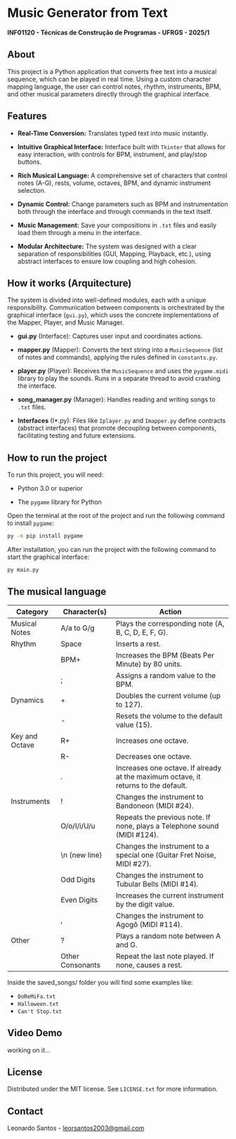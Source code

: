 # Music Generator from Text

**INF01120 - Técnicas de Construção de Programas - UFRGS - 2025/1**

## About

This project is a Python application that converts free text into a musical sequence, which can be played in real time. Using a custom character mapping language, the user can control notes, rhythm, instruments, BPM, and other musical parameters directly through the graphical interface.

## Features

* **Real-Time Conversion:** Translates typed text into music instantly.

* **Intuitive Graphical Interface:** Interface built with `Tkinter` that allows for easy interaction, with controls for BPM, instrument, and play/stop buttons.

* **Rich Musical Language:** A comprehensive set of characters that control notes (A-G), rests, volume, octaves, BPM, and dynamic instrument selection.

* **Dynamic Control:** Change parameters such as BPM and instrumentation both through the interface and through commands in the text itself.

* **Music Management:** Save your compositions in `.txt` files and easily load them through a menu in the interface.

* **Modular Architecture:** The system was designed with a clear separation of responsibilities (GUI, Mapping, Playback, etc.), using abstract interfaces to ensure low coupling and high cohesion.

## How it works (Arquitecture)

The system is divided into well-defined modules, each with a unique responsibility. Communication between components is orchestrated by the graphical interface (`gui.py`), which uses the concrete implementations of the Mapper, Player, and Music Manager.

* **gui.py** (Interface): Captures user input and coordinates actions.

* **mapper.py** (Mapper): Converts the text string into a `MusicSequence` (list of notes and commands), applying the rules defined in `constants.py`.

* **player.py** (Player): Receives the `MusicSequence` and uses the `pygame.midi` library to play the sounds. Runs in a separate thread to avoid crashing the interface.

* **song_manager.py** (Manager): Handles reading and writing songs to `.txt` files.

* **Interfaces** (I*.py): Files like `Iplayer.py` and `Imapper.py` define contracts (abstract interfaces) that promote decoupling between components, facilitating testing and future extensions.

## How to run the project

To run this project, you will need:

* Python 3.0 or superior

* The `pygame` library for Python

Open the terminal at the root of the project and run the following command to install `pygame`:

```bash
py -m pip install pygame
```
After installation, you can run the project with the following command to start the graphical interface:

```bash
py main.py
```

## The musical language

| Category | Character(s) | Action |
|-------------|-------------|-------------|
| Musical Notes | A/a to G/g  | Plays the corresponding note (A, B, C, D, E, F, G). |
| Rhythm | Space | Inserts a rest. |
|  | BPM+ | Increases the BPM (Beats Per Minute) by 80 units. |
|  | ; | Assigns a random value to the BPM. |
| Dynamics | + | Doubles the current volume (up to 127). |
|  | - | Resets the volume to the default value (15). |
| Key and Octave | R+ | Increases one octave. |
|  | R- | Decreases one octave. |
|  | . | Increases one octave. If already at the maximum octave, it returns to the default. |
| Instruments | ! | Changes the instrument to Bandoneon (MIDI #24). |
|  | O/o/I/i/U/u | Repeats the previous note. If none, plays a Telephone sound (MIDI #124). |
|  | \n (new line) | Changes the instrument to a special one (Guitar Fret Noise, MIDI #27). |
|  | Odd Digits | Changes the instrument to Tubular Bells (MIDI #14). |
|  | Even Digits | Increases the current instrument by the digit value. |
|  | , | Changes the instrument to Agogô (MIDI #114). |
| Other | ? | Plays a random note between A and G. |
|  | Other Consonants | Repeat the last note played. If none, causes a rest. |

Inside the saved_songs/ folder you will find some examples like:

* `DoReMiFa.txt`
* `Halloween.txt`
* `Can't Stop.txt`

## Video Demo

working on it...

## License

Distributed under the MIT license. See `LICENSE.txt` for more information.

## Contact

Leonardo Santos - <leorsantos2003@gmail.com>
